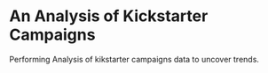 # An Analysis of Kickstarter Campaigns
Performing Analysis of kikstarter campaigns data to uncover trends.





